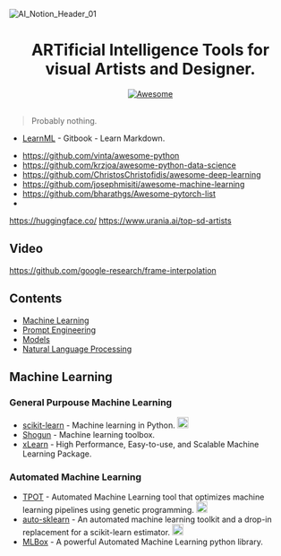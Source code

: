![AI_Notion_Header_01](https://user-images.githubusercontent.com/88795005/194165620-4a80749c-70d2-43bf-b038-5677e3a0188f.png)

<h1 align="center">
	ARTificial Intelligence Tools for visual Artists and Designer.
</h1>
<div align="center"><a href="https://github.com/sindresorhus/awesome">
<img src="https://cdn.rawgit.com/sindresorhus/awesome/d7305f38d29fed78fa85652e3a63e154dd8e8829/media/badge.svg" alt="Awesome" border="0">
</a>
</div>
</br>

> Probably nothing.
> 
* [LearnML](https://gitbook.gitbook.io/learn-markdown/) - Gitbook - Learn Markdown.


- https://github.com/vinta/awesome-python
- https://github.com/krzjoa/awesome-python-data-science
- https://github.com/ChristosChristofidis/awesome-deep-learning
- https://github.com/josephmisiti/awesome-machine-learning
- https://github.com/bharathgs/Awesome-pytorch-list
- 

https://huggingface.co/
https://www.urania.ai/top-sd-artists

## Video

https://github.com/google-research/frame-interpolation


## Contents
* [Machine Learning](#machine-learning)
* [Prompt Engineering](#feature-engineering)
* [Models](#model-explanation)
* [Natural Language Processing](#natural-language-processing)

## Machine Learning

### General Purpouse Machine Learning
* [scikit-learn](http://scikit-learn.org/stable/) - Machine learning in Python. <img height="20" src="img/sklearn_big.png" alt="sklearn">
* [Shogun](http://www.shogun-toolbox.org/) - Machine learning toolbox.
* [xLearn](https://github.com/aksnzhy/xlearn) - High Performance, Easy-to-use, and Scalable Machine Learning Package.

### Automated Machine Learning
* [TPOT](https://github.com/rhiever/tpot) - Automated Machine Learning tool that optimizes machine learning pipelines using genetic programming. <img height="20" src="img/sklearn_big.png" alt="sklearn">
* [auto-sklearn](https://github.com/automl/auto-sklearn) - An automated machine learning toolkit and a drop-in replacement for a scikit-learn estimator. <img height="20" src="img/sklearn_big.png" alt="sklearn">
* [MLBox](https://github.com/AxeldeRomblay/MLBox) - A powerful Automated Machine Learning python library.
